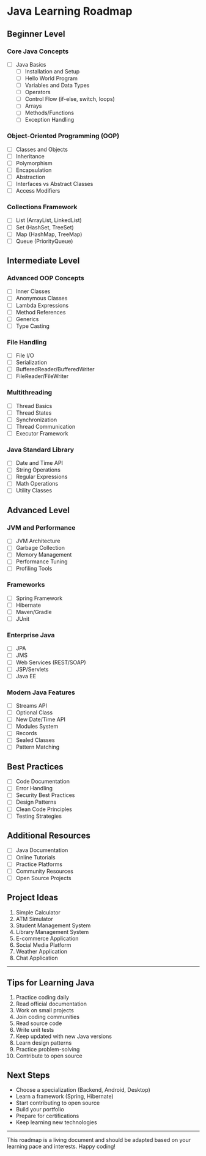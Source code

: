 # Java Learning Roadmap

## Beginner Level

### Core Java Concepts
- [ ] Java Basics
  - [ ] Installation and Setup
  - [ ] Hello World Program
  - [ ] Variables and Data Types
  - [ ] Operators
  - [ ] Control Flow (if-else, switch, loops)
  - [ ] Arrays
  - [ ] Methods/Functions
  - [ ] Exception Handling

### Object-Oriented Programming (OOP)
- [ ] Classes and Objects
- [ ] Inheritance
- [ ] Polymorphism
- [ ] Encapsulation
- [ ] Abstraction
- [ ] Interfaces vs Abstract Classes
- [ ] Access Modifiers

### Collections Framework
- [ ] List (ArrayList, LinkedList)
- [ ] Set (HashSet, TreeSet)
- [ ] Map (HashMap, TreeMap)
- [ ] Queue (PriorityQueue)

## Intermediate Level

### Advanced OOP Concepts
- [ ] Inner Classes
- [ ] Anonymous Classes
- [ ] Lambda Expressions
- [ ] Method References
- [ ] Generics
- [ ] Type Casting

### File Handling
- [ ] File I/O
- [ ] Serialization
- [ ] BufferedReader/BufferedWriter
- [ ] FileReader/FileWriter

### Multithreading
- [ ] Thread Basics
- [ ] Thread States
- [ ] Synchronization
- [ ] Thread Communication
- [ ] Executor Framework

### Java Standard Library
- [ ] Date and Time API
- [ ] String Operations
- [ ] Regular Expressions
- [ ] Math Operations
- [ ] Utility Classes

## Advanced Level

### JVM and Performance
- [ ] JVM Architecture
- [ ] Garbage Collection
- [ ] Memory Management
- [ ] Performance Tuning
- [ ] Profiling Tools

### Frameworks
- [ ] Spring Framework
- [ ] Hibernate
- [ ] Maven/Gradle
- [ ] JUnit

### Enterprise Java
- [ ] JPA
- [ ] JMS
- [ ] Web Services (REST/SOAP)
- [ ] JSP/Servlets
- [ ] Java EE

### Modern Java Features
- [ ] Streams API
- [ ] Optional Class
- [ ] New Date/Time API
- [ ] Modules System
- [ ] Records
- [ ] Sealed Classes
- [ ] Pattern Matching

## Best Practices
- [ ] Code Documentation
- [ ] Error Handling
- [ ] Security Best Practices
- [ ] Design Patterns
- [ ] Clean Code Principles
- [ ] Testing Strategies

## Additional Resources
- [ ] Java Documentation
- [ ] Online Tutorials
- [ ] Practice Platforms
- [ ] Community Resources
- [ ] Open Source Projects

## Project Ideas
1. Simple Calculator
2. ATM Simulator
3. Student Management System
4. Library Management System
5. E-commerce Application
6. Social Media Platform
7. Weather Application
8. Chat Application

---

## Tips for Learning Java
1. Practice coding daily
2. Read official documentation
3. Work on small projects
4. Join coding communities
5. Read source code
6. Write unit tests
7. Keep updated with new Java versions
8. Learn design patterns
9. Practice problem-solving
10. Contribute to open source

## Next Steps
- Choose a specialization (Backend, Android, Desktop)
- Learn a framework (Spring, Hibernate)
- Start contributing to open source
- Build your portfolio
- Prepare for certifications
- Keep learning new technologies

---

This roadmap is a living document and should be adapted based on your learning pace and interests. Happy coding!